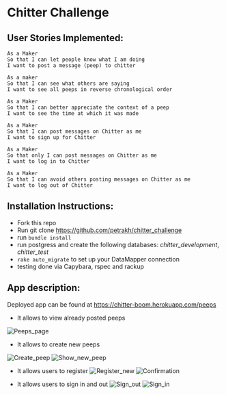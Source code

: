 Chitter Challenge
=================

User Stories Implemented:
-------

```
As a Maker
So that I can let people know what I am doing  
I want to post a message (peep) to chitter

As a maker
So that I can see what others are saying  
I want to see all peeps in reverse chronological order

As a Maker
So that I can better appreciate the context of a peep
I want to see the time at which it was made

As a Maker
So that I can post messages on Chitter as me
I want to sign up for Chitter

As a Maker
So that only I can post messages on Chitter as me
I want to log in to Chitter

As a Maker
So that I can avoid others posting messages on Chitter as me
I want to log out of Chitter

```

Installation Instructions:
------

* Fork this repo
* Run git clone https://github.com/petrakh/chitter_challenge
* run `bundle install`
* run postgress and create the following databases: *chitter_development*, *chitter_test*
* `rake auto_migrate` to set up your DataMapper connection
* testing done via Capybara, rspec and rackup

App description:
-----

Deployed app can be found at https://chitter-boom.herokuapp.com/peeps

* It allows to view already posted peeps

![Peeps_page](https://www.dropbox.com/s/qy446c9vfdyatc8/Screen%20Shot%202017-07-31%20at%2009.24.52.png?dl=0)

* It allows to create new peeps

![Create_peep](https://www.dropbox.com/s/82kq0an0ldza7fa/Screen%20Shot%202017-07-31%20at%2009.26.45.png?dl=0)
![Show_new_peep](https://www.dropbox.com/s/6fq3a5lh9nei7ox/Screen%20Shot%202017-07-31%20at%2009.26.55.png?dl=0)

* It allows users to register
![Register_new](https://www.dropbox.com/s/aaq3x012jo8qx8z/Screen%20Shot%202017-07-31%20at%2009.29.24.png?dl=0)
![Confirmation](https://www.dropbox.com/s/qy95m6qu86w5ei1/Screen%20Shot%202017-07-31%20at%2009.29.55.png?dl=0)

* It allows users to sign in and out
![Sign_out](https://www.dropbox.com/s/s1ymwsefc2fegrf/Screen%20Shot%202017-07-31%20at%2009.32.41.png?dl=0)
![Sign_in](https://www.dropbox.com/s/j4dmfqcrpv3dzti/Screen%20Shot%202017-07-31%20at%2009.33.00.png?dl=0)
